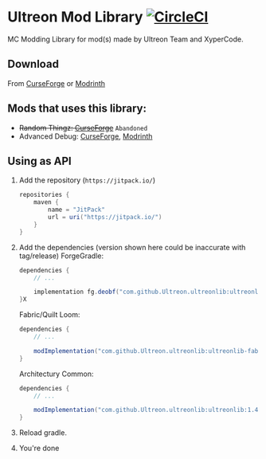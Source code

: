 # Ultreon Mod Library [![CircleCI](https://dl.circleci.com/status-badge/img/gh/Ultreon/ultreonlib/tree/1.19.4.svg?style=svg)](https://dl.circleci.com/status-badge/redirect/gh/Ultreon/ultreonlib/tree/1.19.4)
MC Modding Library for mod(s) made by Ultreon Team and XyperCode.
   
## Download
From [CurseForge](https://curseforge.com/minecraft/mc-mods/ultreonlib) or [Modrinth](https://modrinth.com/mod/ultreonlib)
  
## Mods that uses this library:
 * ~~Random Thingz: [CurseForge](https://curseforge.com/minecraft/mc-mods/random-thingz)~~ `Abandoned`
 * Advanced Debug: [CurseForge](https://curseforge.com/minecraft/mc-mods/advanced-debug), [Modrinth](https://modrinth.com/mod/advanced-debug)

## Using as API
1) Add the repository (`https://jitpack.io/`)
   ```gradle
   repositories {
       maven {
           name = "JitPack"
           url = uri("https://jitpack.io/")
       }
   }
   ```
2) Add the dependencies (version shown here could be inaccurate with tag/release)
   ForgeGradle:  
   ```gradle
   dependencies {
       // ...

       implementation fg.deobf("com.github.Ultreon.ultreonlib:ultreonlib-forge:1.4.0")
   }X
   ```
   
   Fabric/Quilt Loom:  
   ```gradle
   dependencies {
       // ...

       modImplementation("com.github.Ultreon.ultreonlib:ultreonlib-fabric:1.4.0")
   }
   ```
   
   Architectury Common:  
   ```gradle
   dependencies {
       // ...

       modImplementation("com.github.Ultreon.ultreonlib:ultreonlib:1.4.0")
   }
   ```
3) Reload gradle.
4) You're done
